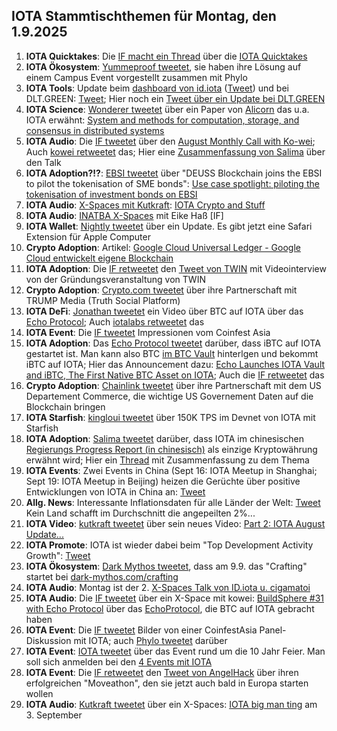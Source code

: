 ## IOTA Stammtischthemen für Montag, den 1.9.2025

1. **IOTA Quicktakes**: Die [IF macht ein Thread](https://x.com/iota/status/1959950815180816762) über die [IOTA Quicktakes](https://youtu.be/t2W9I8AcYlc)
2. **IOTA Ökosystem**: [Yummeproof tweetet](https://x.com/yumeproof/status/1960206589480308943), sie haben ihre Lösung auf einem Campus Event vorgestellt zusammen mit Phylo
3. **IOTA Tools**: Update beim [dashboard von id.iota](https://t.co/v3t33129nU) ([Tweet](https://x.com/id_iota/status/1960086872555717006)) und bei DLT.GREEN: [Tweet](https://x.com/dlt_green/status/1960086484997812666); Hier noch ein [Tweet über ein Update bei DLT.GREEN](https://x.com/dlt_green/status/1960433325656694941)
4. **IOTA Science**: [Wonderer tweetet](https://x.com/Wondere12985276/status/1960011970893258996) über ein Paper von [Alicorn](https://www.alicorn.systems/about/) das u.a. IOTA erwähnt: [System and methods for computation, storage, and consensus in distributed systems](https://worldwide.espacenet.com/patent/search/family/096774418/publication/US12393566B1?q=pn%3DUS12393566B1)
5. **IOTA Audio**: Die [IF tweetet](https://x.com/iota/status/1960326362230555117) über den [August Monthly Call with Ko-wei](https://x.com/iota/status/1961398430401450122); Auch [kowei retweetet](https://x.com/kowei1995/status/1960328311516914147) das; Hier eine [Zusammenfassung von Salima](https://x.com/Salimasbegum/status/1961434938752078143) über den Talk
6. **IOTA Adoption?!?**: [EBSI tweetet](https://x.com/EU_EBSI/status/1960313067574550545) über "DEUSS Blockchain joins the EBSI to pilot the tokenisation of SME bonds": [Use case spotlight: piloting the tokenisation of investment bonds on EBSI](https://ec.europa.eu/digital-building-blocks/sites/spaces/EBSI/pages/915931247/Use+case+spotlight+piloting+the+tokenisation+of+investment+bonds+on+EBSI)
7. **IOTA Audio**: [X-Spaces mit Kutkraft](https://x.com/kutkraft/status/1960280991349592228): [IOTA Crypto and Stuff](https://x.com/kutkraft/status/1960280991349592228)
8. **IOTA Audio**: [INATBA X-Spaces](https://x.com/INATBA_org/status/1960245181606690838) mit Eike Haß [IF]
9. **IOTA Wallet**: [Nightly tweetet](https://x.com/Nightly_app/status/1960323962547687808) über ein Update. Es gibt jetzt eine Safari Extension für Apple Computer
10. **Crypto Adoption**: Artikel: [Google Cloud Universal Ledger - Google Cloud entwickelt eigene Blockchain](https://www.btc-echo.de/schlagzeilen/gcul-google-cloud-entwickelt-blockchain-214319/?utm_term=Autofeed&utm_medium=Social&utm_source=Twitter#Echobox=1756284937)
11. **IOTA Adoption**: Die [IF retweetet](https://x.com/iota/status/1960657253188473298) den [Tweet von TWIN](https://x.com/TWINGlobalOrg/status/1960656797330493826) mit Videointerview von der Gründungsveranstaltung von TWIN
12. **Crypto Adoption**: [Crypto.com tweetet](https://x.com/cryptocom/status/1960326166646013998) über ihre Partnerschaft mit TRUMP Media (Truth Social Platform)
13. **IOTA DeFi**: [Jonathan tweetet](https://x.com/3rdEclips3/status/1960587090472612212) ein Video über BTC auf IOTA über das [Echo Protocol](https://x.com/EchoProtocol_); Auch [iotalabs retweetet](https://x.com/iotalabs_/status/1960972216373297464) das
14. **IOTA Event**: Die [IF tweetet](https://x.com/iota/status/1960749148585484313) Impressionen vom Coinfest Asia
15. **IOTA Adoption**: Das [Echo Protocol tweetet](https://x.com/EchoProtocol_/status/1961368383326482634) darüber, dass iBTC auf IOTA gestartet ist. Man kann also BTC [im BTC Vault](https://vault.echo-protocol.xyz/) hinterlgen und bekommt iBTC auf IOTA; Hier das Announcement dazu: [Echo Launches IOTA Vault and iBTC, The First Native BTC Asset on IOTA](https://medium.com/@Echoprotocol/echo-launches-iota-vault-and-ibtc-the-first-native-btc-asset-on-iota-f8cce2bb5934); Auch die [IF retweetet](https://x.com/iota/status/1961372273538965647) das
16. **Crypto Adoption**: [Chainlink tweetet](https://x.com/chainlink/status/1961139058773529016) über ihre Partnerschaft mit dem US Departement Commerce, die wichtige US Governement Daten auf die Blockchain bringen
17. **IOTA Starfish**: [kingloui tweetet](https://x.com/kingloui96/status/1961096233583251534) über 150K TPS im Devnet von IOTA mit Starfish
18. **IOTA Adoption**: [Salima tweetet](https://x.com/Salimasbegum/status/1961064622774997467) darüber, dass IOTA im chinesischen [Regierungs Progress Report (in chinesisch)](https://fdi.mofcom.gov.cn/resource/pdf/2025/07/09/0f1aa5c3630a44b6909fd2c19af41dac.pdf) als einzige Kryptowährung erwähnt wird; Hier ein [Thread](https://x.com/Horus_BRB/status/1961417074388988260) mit Zusammenfassung zu dem Thema
19. **IOTA Events**: Zwei Events in China (Sept 16: IOTA Meetup in Shanghai; Sept 19: IOTA Meetup in Beijing) heizen die Gerüchte über positive Entwicklungen von IOTA in China an: [Tweet](https://x.com/tcampomanes/status/1961120392879149236)
20. **Allg. News**: Interessante Inflationsdaten für alle Länder der Welt: [Tweet](https://x.com/mario_lochner/status/1961107076454752403) Kein Land schafft im Durchschnitt die angepeilten 2%...
21. **IOTA Video**: [kutkraft tweetet](https://x.com/kutkraft/status/1960954350601429057) über sein neues Video: [Part 2: IOTA August Update...](https://youtu.be/I4HnEnI720I)
22. **IOTA Promote**: IOTA ist wieder dabei beim "Top Development Activity Growth": [Tweet](https://x.com/chain_broker/status/1960749152649752820)
23. **IOTA Ökosystem**: [Dark Mythos tweetet](https://x.com/DarkMythosTCG/status/1961444786650415463), dass am 9.9. das "Crafting" startet bei [dark-mythos.com/crafting](https://dark-mythos.com/crafting/)
24. **IOTA Audio**: Montag ist der 2. [X-Spaces Talk von ID.iota u. cigamatoi](https://x.com/id_iota/status/1961432586174988317)
25. **IOTA Audio**: Die [IF tweetet](https://x.com/iota/status/1961413527840653458) über ein X-Space mit kowei: [BuildSphere #31 with Echo Protocol](https://x.com/i/spaces/1eaJbjdZWbRJX) über das [EchoProtocol](https://x.com/EchoProtocol_), die BTC auf IOTA gebracht haben
26. **IOTA Event**: Die [IF tweetet](https://x.com/iota/status/1961730628946182632) Bilder von einer CoinfestAsia Panel-Diskussion mit IOTA; auch [Phylo tweetet](https://x.com/PhyloIota/status/1961737756641559033) darüber
27. **IOTA Event**: [IOTA tweetet](https://x.com/iota/status/1962093004979683337) über das Event rund um die 10 Jahr Feier. Man soll sich anmelden bei den [4 Events mit IOTA](https://week.token2049.com/)
28. **IOTA Event**: Die [IF retweetet](https://x.com/iota/status/1962474372066689355) den [Tweet von AngelHack](https://x.com/AngelHack/status/1962455398377816463) über ihren erfolgreichen "Moveathon", den sie jetzt auch bald in Europa starten wollen
29. **IOTA Audio**: [Kutkraft tweetet](https://x.com/kutkraft/status/1962467147705352457) über ein X-Spaces: [IOTA big man ting](https://x.com/kutkraft/status/1962467147705352457) am 3. September
